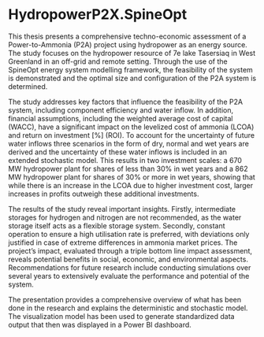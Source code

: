 # HydropowerP2X.SpineOpt

This thesis presents a comprehensive techno-economic assessment of a Power-to-Ammonia
(P2A) project using hydropower as an energy source. The study focuses on the hydropower
resource of 7e lake Tasersiaq in West Greenland in an off-grid and remote setting. Through
the use of the SpineOpt energy system modelling framework, the feasibility of the system
is demonstrated and the optimal size and configuration of the P2A system is determined.

The study addresses key factors that influence the feasibility of the P2A system, including
component efficiency and water inflow. In addition, financial assumptions, including the
weighted average cost of capital (WACC), have a significant impact on the levelized cost
of ammonia (LCOA) and return on investment [%] (ROI). To account for the uncertainty
of future water inflows three scenarios in the form of dry, normal and wet years are derived
and the uncertainty of these water inflows is included in an extended stochastic model.
This results in two investment scales: a 670 MW hydropower plant for shares of less than
30% in wet years and a 862 MW hydropower plant for shares of 30% or more in wet years,
showing that while there is an increase in the LCOA due to higher investment cost, larger
increases in profits outweigh these additional investments.

The results of the study reveal important insights. Firstly, intermediate storages for
hydrogen and nitrogen are not recommended, as the water storage itself acts as a flexible
storage system. Secondly, constant operation to ensure a high utilisation rate is preferred,
with deviations only justified in case of extreme differences in ammonia market prices.
The project’s impact, evaluated through a triple bottom line impact assessment, reveals
potential benefits in social, economic, and environmental aspects. Recommendations for
future research include conducting simulations over several years to extensively evaluate
the performance and potential of the system.



The presentation provides a comprehensive overview of what has been done in the research and explains the deterministic
and stochastic model. The visualization model has been used to generate standardized data output that then was
displayed in a Power BI dashboard. 
